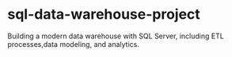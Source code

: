 # sql-data-warehouse-project
Building a modern data warehouse with SQL Server, including ETL processes,data modeling, and analytics.
